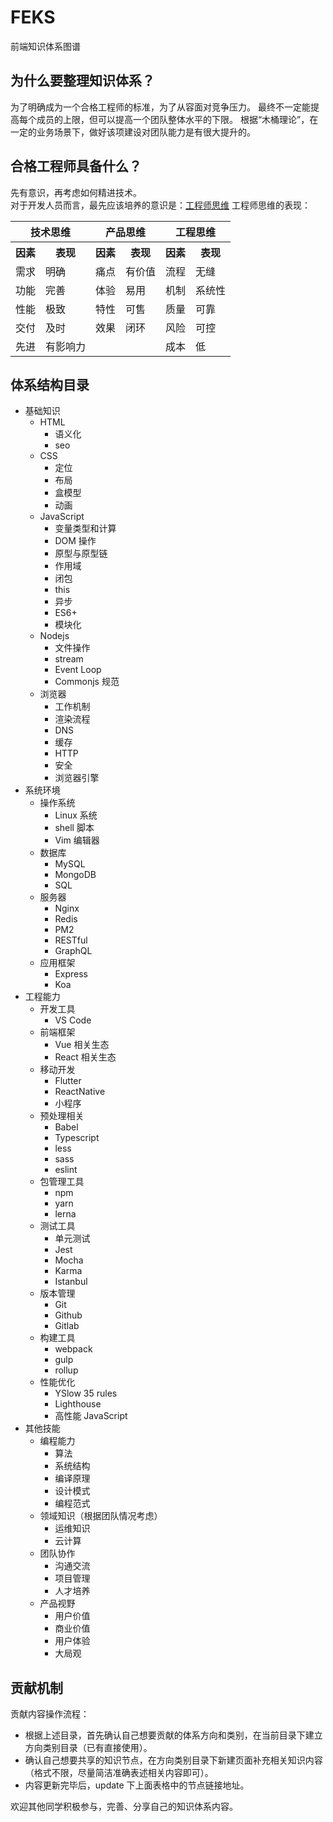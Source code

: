# FEKS
前端知识体系图谱

## 为什么要整理知识体系？
为了明确成为一个合格工程师的标准，为了从容面对竞争压力。
最终不一定能提高每个成员的上限，但可以提高一个团队整体水平的下限。
根据“木桶理论”，在一定的业务场景下，做好该项建设对团队能力是有很大提升的。

## 合格工程师具备什么？
先有意识，再考虑如何精进技术。  
对于开发人员而言，最先应该培养的意识是：[工程师思维](https://www.jiqizhixin.com/articles/2018-12-13-4)
工程师思维的表现：
<table>
  <tr>
    <th colspan="2">技术思维</th>
    <th colspan="2">产品思维</th>
    <th colspan="2">工程思维</th>
  </tr>
  <tr>
    <th>因素</th>
    <th>表现</th>
    <th>因素</th>
    <th>表现</th>
    <th>因素</th>
    <th>表现</th>
  </tr>
  <tr>
    <td>需求</td><td>明确</td>
    <td>痛点</td><td>有价值</td>
    <td>流程</td><td>无缝</td>
  </tr>
  <tr>
    <td>功能</td><td>完善</td>
    <td>体验</td><td>易用</td>
    <td>机制</td><td>系统性</td>
  </tr>
  <tr>
    <td>性能</td><td>极致</td>
    <td>特性</td><td>可售</td>
    <td>质量</td><td>可靠</td>
  </tr>
  <tr>
    <td>交付</td><td>及时</td>
    <td>效果</td><td>闭环</td>
    <td>风险</td><td>可控</td>
  </tr>
  <tr>
    <td>先进</td><td>有影响力</td>
    <td></td><td></td>
    <td>成本</td><td>低</td>
  </tr>
</table>

## 体系结构目录
* 基础知识
  + HTML
    - 语义化
    - seo
  + CSS
    - 定位
    - 布局
    - 盒模型
    - 动画
  + JavaScript
    - 变量类型和计算
    - DOM 操作
    - 原型与原型链
    - 作用域
    - 闭包
    - this
    - 异步
    - ES6+
    - 模块化
  + Nodejs
    - 文件操作
    - stream
    - Event Loop
    - Commonjs 规范
  + 浏览器
    - 工作机制
    - 渲染流程
    - DNS
    - 缓存
    - HTTP
    - 安全
    - 浏览器引擎
* 系统环境
  + 操作系统
    - Linux 系统
    - shell 脚本
    - Vim 编辑器
  + 数据库
    - MySQL
    - MongoDB
    - SQL
  + 服务器
    - Nginx
    - Redis
    - PM2
    - RESTful
    - GraphQL
  + 应用框架
    - Express
    - Koa
* 工程能力
  + 开发工具
    - VS Code
  + 前端框架
    - Vue 相关生态
    - React 相关生态
  + 移动开发
    - Flutter
    - ReactNative
    - 小程序
  + 预处理相关
    - Babel
    - Typescript
    - less
    - sass
    - eslint
  + 包管理工具
    - npm
    - yarn
    - lerna
  + 测试工具
    - 单元测试
    - Jest
    - Mocha
    - Karma
    - Istanbul 
  + 版本管理
    - Git
    - Github
    - Gitlab
  + 构建工具
    - webpack
    - gulp
    - rollup
  + 性能优化
    - YSlow 35 rules
    - Lighthouse
    - 高性能 JavaScript
* 其他技能
  + 编程能力
    - 算法
    - 系统结构
    - 编译原理
    - 设计模式
    - 编程范式
  + 领域知识（根据团队情况考虑）
    - 运维知识
    - 云计算
  + 团队协作
    - 沟通交流
    - 项目管理
    - 人才培养
  + 产品视野
    - 用户价值
    - 商业价值
    - 用户体验
    - 大局观

## 贡献机制
贡献内容操作流程：
* 根据上述目录，首先确认自己想要贡献的体系方向和类别，在当前目录下建立方向类别目录（已有直接使用）。
* 确认自己想要共享的知识节点，在方向类别目录下新建页面补充相关知识内容（格式不限，尽量简洁准确表述相关内容即可）。
* 内容更新完毕后，update 下上面表格中的节点链接地址。

欢迎其他同学积极参与，完善、分享自己的知识体系内容。

